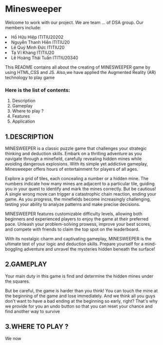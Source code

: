 # Minesweeper
<p>Welcome to work with our project. We are team ... of DSA group. Our members include: </p>
<li>Hồ Hữu Hiệp ITITIU20202</li>
<li>Nguyễn Thanh Hiền ITITIU20</li>
<li>Lê Quý Minh Đức ITITIU20</li>
<li>Tạ Vĩ Khang ITITIU20</li>
<li>Lê Hoàng Thái Tuấn ITITIU20340</li>

<p>This README contains all about the creating of MINESWEEPER game by using HTML,CSS and JS. Also,we have applied the Augmented Reality (AR) technology to play game </p>
<h3>Here is the list of contents:</h3>
<ol>
    <li>Description</li>
    <li>Gameplay</li>
    <li>Where to play ?</li>
    <li>Features</li>
    <li>Application</li>

</ol> 

<h2>1.DESCRIPTION</h2>
<p>MINESWEEPER is a classic puzzle game that challenges your strategic thinking and deduction skills. Embark on a thrilling adventure as you navigate through a minefield, carefully revealing hidden mines while avoiding dangerous explosions. With its simple yet addictive gameplay, Minesweeper offers hours of entertainment for players of all ages.

Explore a grid of tiles, each concealing a number or a hidden mine. The numbers indicate how many mines are adjacent to a particular tile, guiding you in your quest to identify and mark the mines correctly. But be cautious! A single wrong move can trigger a catastrophic chain reaction, ending your game. As you progress, the minefields become increasingly challenging, testing your ability to analyze patterns and make precise decisions.

MINESWEEPER features customizable difficulty levels, allowing both beginners and experienced players to enjoy the game at their preferred pace. Unleash your problem-solving prowess, improve your best scores, and compete with friends to claim the top spot on the leaderboard.

With its nostalgic charm and captivating gameplay, MINESWEEPER is the ultimate test of your logic and deduction skills. Prepare yourself for a mind-boggling adventure and unravel the mysteries hidden beneath the surface!</p>

<h2>2.GAMEPLAY</h2>
<p>Your main duty in this game is find and determine the hidden mines under the squares.


But be careful, the game is harder than you think!
You can touch the mine at the beginning of the game and lose immediately. And we think all you guys don't want to have a bad ending at the beginning so early, right? That's why we provide for you an undo button so that you can reset your chance and find another way to survive </p>
<h2>3.WHERE TO PLAY ?</h2>
<p>We now </p>